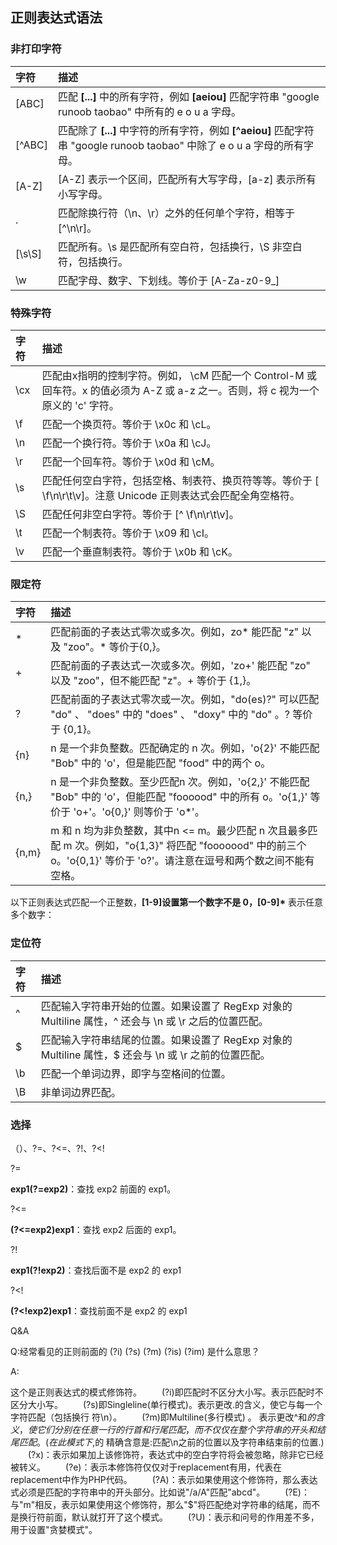 ## 正则表达式语法

### 非打印字符

| 字符   | 描述                                                         |
| :----- | :----------------------------------------------------------- |
| [ABC]  | 匹配 **[...]** 中的所有字符，例如 **[aeiou]** 匹配字符串 "google runoob taobao" 中所有的 e o u a 字母。 |
| [^ABC] | 匹配除了 **[...]** 中字符的所有字符，例如 **[^aeiou]** 匹配字符串 "google runoob taobao" 中除了 e o u a 字母的所有字母。 |
| [A-Z]  | [A-Z] 表示一个区间，匹配所有大写字母，[a-z] 表示所有小写字母。 |
| .      | 匹配除换行符（\n、\r）之外的任何单个字符，相等于 [^\n\r]。   |
| [\s\S] | 匹配所有。\s 是匹配所有空白符，包括换行，\S 非空白符，包括换行。 |
| \w     | 匹配字母、数字、下划线。等价于 [A-Za-z0-9_]                  |

### 特殊字符

| 字符 | 描述                                                         |
| :--- | :----------------------------------------------------------- |
| \cx  | 匹配由x指明的控制字符。例如， \cM 匹配一个 Control-M 或回车符。x 的值必须为 A-Z 或 a-z 之一。否则，将 c 视为一个原义的 'c' 字符。 |
| \f   | 匹配一个换页符。等价于 \x0c 和 \cL。                         |
| \n   | 匹配一个换行符。等价于 \x0a 和 \cJ。                         |
| \r   | 匹配一个回车符。等价于 \x0d 和 \cM。                         |
| \s   | 匹配任何空白字符，包括空格、制表符、换页符等等。等价于 [ \f\n\r\t\v]。注意 Unicode 正则表达式会匹配全角空格符。 |
| \S   | 匹配任何非空白字符。等价于 [^ \f\n\r\t\v]。                  |
| \t   | 匹配一个制表符。等价于 \x09 和 \cI。                         |
| \v   | 匹配一个垂直制表符。等价于 \x0b 和 \cK。                     |

### 限定符

| 字符  | 描述                                                         |
| :---- | :----------------------------------------------------------- |
| *     | 匹配前面的子表达式零次或多次。例如，zo* 能匹配 "z" 以及 "zoo"。* 等价于{0,}。 |
| +     | 匹配前面的子表达式一次或多次。例如，'zo+' 能匹配 "zo" 以及 "zoo"，但不能匹配 "z"。+ 等价于 {1,}。 |
| ?     | 匹配前面的子表达式零次或一次。例如，"do(es)?" 可以匹配 "do" 、 "does" 中的 "does" 、 "doxy" 中的 "do" 。? 等价于 {0,1}。 |
| {n}   | n 是一个非负整数。匹配确定的 n 次。例如，'o{2}' 不能匹配 "Bob" 中的 'o'，但是能匹配 "food" 中的两个 o。 |
| {n,}  | n 是一个非负整数。至少匹配n 次。例如，'o{2,}' 不能匹配 "Bob" 中的 'o'，但能匹配 "foooood" 中的所有 o。'o{1,}' 等价于 'o+'。'o{0,}' 则等价于 'o*'。 |
| {n,m} | m 和 n 均为非负整数，其中n <= m。最少匹配 n 次且最多匹配 m 次。例如，"o{1,3}" 将匹配 "fooooood" 中的前三个 o。'o{0,1}' 等价于 'o?'。请注意在逗号和两个数之间不能有空格。 |

以下正则表达式匹配一个正整数，**[1-9]**设置第一个数字不是 0，**[0-9]\*** 表示任意多个数字：

### 定位符

| 字符 | 描述                                                         |
| :--- | :----------------------------------------------------------- |
| ^    | 匹配输入字符串开始的位置。如果设置了 RegExp 对象的 Multiline 属性，^ 还会与 \n 或 \r 之后的位置匹配。 |
| $    | 匹配输入字符串结尾的位置。如果设置了 RegExp 对象的 Multiline 属性，$ 还会与 \n 或 \r 之前的位置匹配。 |
| \b   | 匹配一个单词边界，即字与空格间的位置。                       |
| \B   | 非单词边界匹配。                                             |

### 选择

（）、?=、?<=、?!、?<! 

?=

**exp1(?=exp2)**：查找 exp2 前面的 exp1。

?<=

**(?<=exp2)exp1**：查找 exp2 后面的 exp1。

?!

**exp1(?!exp2)**：查找后面不是 exp2 的 exp1

?<!

**(?<!exp2)exp1**：查找前面不是 exp2 的 exp1

Q&A

Q:经常看见的正则前面的 (?i) (?s) (?m) (?is) (?im) 是什么意思？

A:

这个是正则表达式的模式修饰符。
　　(?i)即匹配时不区分大小写。表示匹配时不区分大小写。
　　(?s)即Singleline(单行模式)。表示更改.的含义，使它与每一个字符匹配（包括换行 符\n）。
　　(?m)即Multiline(多行模式) 。 表示更改^和$的 含义，使它们分别在任意一行的行首和行尾匹配，而不仅仅在整个字符串的开头和结尾匹配。(在此模式下,$的 精确含意是:匹配\n之前的位置以及字符串结束前的位置.)
　　(?x)：表示如果加上该修饰符，表达式中的空白字符将会被忽略，除非它已经被转义。
　　(?e)：表示本修饰符仅仅对于replacement有用，代表在replacement中作为PHP代码。
　　(?A)：表示如果使用这个修饰符，那么表达式必须是匹配的字符串中的开头部分。比如说"/a/A"匹配"abcd"。
　　(?E)：与"m"相反，表示如果使用这个修饰符，那么"$"将匹配绝对字符串的结尾，而不是换行符前面，默认就打开了这个模式。
　　(?U)：表示和问号的作用差不多，用于设置"贪婪模式"。